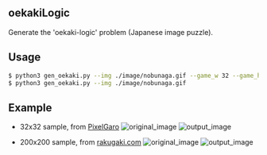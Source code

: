 ## oekakiLogic
Generate the 'oekaki-logic' problem (Japanese image puzzle).

## Usage

``` sh
$ python3 gen_oekaki.py --img ./image/nobunaga.gif --game_w 32 --game_h 32 --black_threshold 100
$ python3 gen_oekaki.py --img ./image/nobunaga.gif
```

## Example

- 32x32 sample, from [PixelGaro](https://hpgpixer.jp/)
![original_image](./image/nobunaga.gif, "original image")
![output_image](./image/nobunaga_enlarge.gif, "problem image")

- 200x200 sample, from [rakugaki.com](http://rakugakiicon.com/)
![original_image](/image/doctor.png, "original image")
![output_image](/image/doctor_enlarge.gif, "problem image")
